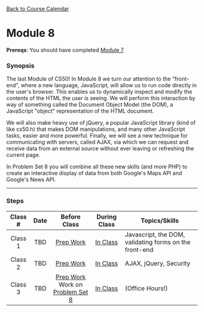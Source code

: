 [Back to Course Calendar](../../..)

# Module 8

**Prereqs**: You should have completed [Module 7](../module7)

### Synopsis

The last Module of CS50! In Module 8 we turn our attention to the "front-end", where a new language, JavaScript, will allow us to run code directly in the user's browser. This enables us to dynamically inspect and modify the contents of the HTML the user is seeing. We will perform this interaction by way of something called the Document Object Model (the DOM), a JavaScript "object" representation of the HTML document. 

We will also make heavy use of jQuery, a popular JavaScript library (kind of like cs50.h) that makes DOM manipulations, and many other JavaScript tasks, easier and more powerful. Finally, we will see a new technique for communicating with servers, called AJAX, via which we can request and receive data from an external source without ever leaving or refreshing the current page. 

In Problem Set 8 you will combine all these new skills (and more PHP) to create an interactive display of data from both Google's Maps API and Google's News API.

*** 

### Steps

Class # | Date| Before Class | During Class | Topics/Skills
:--------:|:---:|:------------:|:------------:|-----------------------|
Class 1 | TBD |[Prep Work](./materials/class1-prep) | [In Class](./materials/class1) | Javascript, the DOM, validating forms on the front-end |
Class 2 | TBD | [Prep Work](./materials/class2-prep) | [In Class](./materials/class2) | AJAX, jQuery, Security |
Class 3 | TBD | [Prep Work](./materials/class3-prep) <br> Work on [Problem Set 8](./materials/problem-set) | [In Class](./materials/class3) | (Office Hours!)



